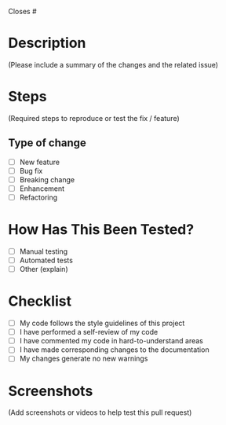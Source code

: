 Closes #

# Description

(Please include a summary of the changes and the related issue)

# Steps

(Required steps to reproduce or test the fix / feature)

## Type of change

- [ ] New feature
- [ ] Bug fix
- [ ] Breaking change
- [ ] Enhancement
- [ ] Refactoring

# How Has This Been Tested?

- [ ] Manual testing
- [ ] Automated tests
- [ ] Other (explain)

# Checklist

- [ ] My code follows the style guidelines of this project
- [ ] I have performed a self-review of my code
- [ ] I have commented my code in hard-to-understand areas
- [ ] I have made corresponding changes to the documentation
- [ ] My changes generate no new warnings

# Screenshots

(Add screenshots or videos to help test this pull request)